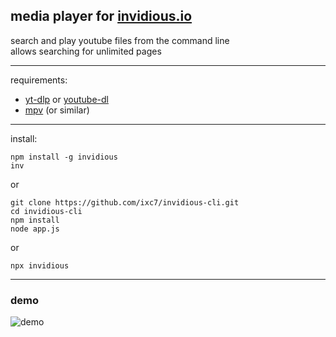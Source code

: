 
## media player for [invidious.io](https://invidious.io)

search and play youtube files from the command line  
allows searching for unlimited pages

---

requirements:
+ [yt-dlp](https://github.com/yt-dlp/yt-dlp) or [youtube-dl](https://github.com/ytdl-org/youtube-dl/)
+ [mpv](https://github.com/mpv-player/mpv) (or similar)

---

install:

```
npm install -g invidious
inv
```

or

```
git clone https://github.com/ixc7/invidious-cli.git
cd invidious-cli
npm install
node app.js
```

or 

```
npx invidious
```

---

### demo

![demo](https://github.com/ixc7/invidious-cli/raw/master/demo.gif)
